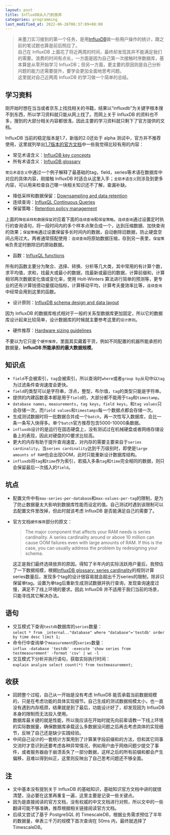 ```yaml
---
layout: post
title: InfluxDB从入门到放弃
categories: programming
last_modified_at: 2022-06-26T06:37:09+08:00
---
```


> 来墨刀实习接到的第一个任务，是用[InfluxDB](https://www.influxdata.com/products/influxdb-overview/)做一些用户操作的统计，跟之前的笔试题也算是前后照应了。  
> 自己在 InfluxDB 上面花了将近两周的时间，最终却发现其并不能满足我们的需要。浪费的时间有点长，一方面是因为自己第一次接触时序数据库，基本算是从零开始学习 InfluxDB；但另一方面，更主要的原因则是自己分析问题的能力还需要提升，要学会更加全面地思考问题。  
> 这里就对自己近两周 InfluxDB 的学习做一个简单的总结。  

<!-- more -->

## 学习资料
刚开始时想在当当或者京东上找找相关的书籍，结果以“influxdb”为关键字根本搜不到东西，所以学习资料就只能从网上找了。而网上关于 InfluxDB 的资料也不多，搜到的大部分相关内容都很浅，因此主要的学习资料就只剩下了官方提供的文档。  

InfluxDB 当前的稳定版本是1.7，新版的2.0还处于 alpha 测试中，官方并不推荐使用，这里就列举出[1.7版本的官方文档](https://docs.influxdata.com/influxdb/v1.7/)中一些我觉得比较有用的内容：  

* 常见术语含义：[InfluxDB key concepts](https://docs.influxdata.com/influxdb/v1.7/concepts/key_concepts/)  
* 所有术语含义：[InfluxDB glossary](https://docs.influxdata.com/influxdb/v1.7/concepts/glossary/)  

`常见术语含义`中通过一个例子解释了最基础的tag，field，series等术语在数据库中对应的具体内容，刚接触 InfluxDB 时适合从这里入手；`全部术语含义`则涉及到更多内容，可以用来检查自己哪一块相关知识还不了解，查漏补缺。

* 降低采样和数据保留：[Downsampling and data retention](https://docs.influxdata.com/influxdb/v1.7/guides/downsampling_and_retention/)  
* 连续查询：[InfluxQL Continuous Queries](https://docs.influxdata.com/influxdb/v1.7/query_language/continuous_queries/)  
* 保留策略：[Retention policy management](https://docs.influxdata.com/influxdb/v1.7/query_language/database_management/#retention-policy-management)  

上面的`降低采样和数据保留`对应着下面的`连续查询`和`保留策略`。`连续查询`通过设置定时执行的查询语句，将一段时间内的多个样本点聚合成一个，达到压缩数据、加快查询的效果；`保留策略`通过设置保留多长时间内的数据，自动删除旧数据，防止硬盘空间占用过大。两者通常搭配使用：`连续查询`将原始数据压缩，存到另一表里，`保留策略`负责定时删除旧的原始数据。

* 函数：[InfluxQL functions](https://docs.influxdata.com/influxdb/v1.7/query_language/functions/)  

所有的函数主要分为聚合、选择、转换、分析等几大类，其中常用的有计算个数，求平均值，求和，找最大或最小的数据，找最新或最旧的数据，计算前缀和，计算相邻两次数据变化值或变化率，使用 Holt-Winters 算法进行简单的预测等，更专业的还有计算钱德动量摆动指标，计算移动平均，计算考夫曼效率比等，`连续查询`中经常会用到这里的函数。

* 设计原则：[InfluxDB schema design and data layout](https://docs.influxdata.com/influxdb/v1.7/concepts/schema_and_data_layout/)  

因为 InfluxDB 的数据库格式相对于一般的关系型数据库更加固定，所以它的数据库设计起来比较简单，设计数据库的时候就主要参考这里的`设计原则`。  

* 硬件推荐：[Hardware sizing guidelines](https://docs.influxdata.com/influxdb/v1.7/guides/hardware_sizing/)  

不要以为它只是个`硬件推荐`，里面其实藏着干货，例如不同配置的机器所能承担的数据量，**InfluxDB 所能承担的最大数据规模**。

## 知识点
* `field`不会被索引，`tag`会被索引，所以查询时`where`或者`group by`从句中以`tag`为过滤条件查询速度会更快。
* `field`的类型可以是字符串，浮点，整型，布尔值，`tag`的类型只能是字符串。
* 提供的内建函数基本都是用于`field`的，大部分都不能用于`tag`和`timestamp`。
* `database names`，`measurements`，`tag keys`，`field keys`，和`tag values`只会存储一次，而`field values`和`timestamps`每一个数据点都会存储一次。
* 生成测试数据时将一批数据合并成一个`batch`，再一次性写入数据库，会比一条一条写入快得多。单个`batch`官方推荐包含5000-10000条数据。
* `influxdb`设计的是运行在固态硬盘上，没有测试过在机械硬盘或者网络存储设备上的表现，因此对硬盘的IO要求比较高。
* 更大的内存有助于提升查询速度，对内存的需要主要来自于`series cardinality`，当`series cardinality`达到千万级别时，即使是`large amounts of RAM`也会出现OOM，此时只能重新设计数据库结构。
* `influxdb`将`tag`和`time`作为索引，若插入多条`tag`和`time`完全相同的数据，则只会保留最后一次插入的`field`。

## 坑点
* 配置文件中有`max-series-per-database`和`max-values-per-tag`的限制，是为了防止数据量太大影响到数据库性能而设定的值。自己测试时遇到该限制可以去配置文件里改掉，但此时就该考虑 InfluxDB 是否能满足自己的需要了。  
* 官方文档`硬件推荐`部分的原文：  
  > The major component that affects your RAM needs is series cardinality. A series cardinality around or above 10 million can cause OOM failures even with large amounts of RAM. If this is the case, you can usually address the problem by redesigning your schema.  

  这正是我们最终选择放弃的原因。得知了半年内的实际活跃用户量后，我预估了一下数据规模，根据[InfluxDB glossary: series cardinality](https://docs.influxdata.com/influxdb/v1.7/concepts/glossary/#series-cardinality)的规则计算series数量后，发现多个tag的设计很容易就会超出千万series的限制，除非只保留单tag。设置为单tag后重新生成测试数据并执行查询，发现查询速度过慢，满足不了线上环境的要求。因此 InfluxDB 并不适用于我们当前的场景，只能寻找其它解决办法。  

## 语句
* 交互模式下查询`testdb`数据库的`series`数量：  
  `select * from _internal.."database" where "database"='testdb' order by time desc limit 1;`
* 命令行中查询单个`measurement`的`series`数量：  
  `influx -database 'testdb' -execute 'show series from testmeasurement' -format 'csv' | wc -l`
* 交互模式下分析并执行语句，获取实际执行时间：  
  `explain analyze select count(*) from testmeasurement;`

## 收获
* 回顾整个过程，自己从一开始是没有考虑 InfluxDB 能否承载当前数据规模的，只是在考虑功能的具体实现细节。自己生成的测试数据规模太小，也一直没有遇到内存瓶颈，结果就是到了最后，功能设计好了，却发现因为 InfluxDB 本身的限制而无法投入使用。  
  数据库最关键的就是性能，所以我应该在开始时就先向前辈请教一下线上环境的实际数据量，确保数据库承载这么多数据没问题之后再去考虑具体的实现细节，反映了自己还是缺少实践经验。
* 中间自己设计的一套统计方案用到了计算某字段前缀和的方法，但和其它同事交流时才意识到还要考虑各种异常情况，例如用户由于网络问题少提交了事件，或者服务器由于崩溃丢失了一部分数据，这样之后的所有前缀和都会产生偏移，且难以得到纠正，这里则反映出了自己思考问题还不够全面。  

## 注
* 文中基本没有提到关于 InfluxDB 的基础知识，基础知识官方文档中讲的就很清楚，没必要在这里再重复一遍，这里主要是记录一些关键点。  
* 因为是直接阅读的官方文档，没有权威的中文文档进行对照，所以文中的一些翻译可能不够准确，推荐根据相关链接阅读官方文档。  
* 后续又尝试了基于 PostgreSQL 的 TimescaleDB，根据业务需求预估了半年的数据量，单表三千万的规模下首次查询在 50ms 内，最终就选择了 TimescaleDB。  

